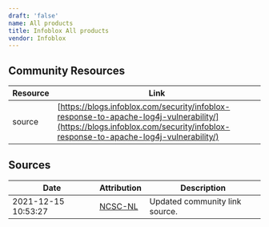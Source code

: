 ```yaml
---
draft: 'false'
name: All products
title: Infoblox All products
vendor: Infoblox
---
```



## Community Resources
| Resource | Link |
| --- | --- |
| source | [https://blogs.infoblox.com/security/infoblox-response-to-apache-log4j-vulnerability/](https://blogs.infoblox.com/security/infoblox-response-to-apache-log4j-vulnerability/) |


## Sources
| Date | Attribution | Description |
| --- | --- | --- |
| 2021-12-15 10:53:27 | [NCSC-NL](https://github.com/NCSC-NL/log4shell/blob/main/software/README.md) | Updated community link source.  |
